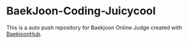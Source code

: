 # BaekJoon-Coding-Juicycool
This is a auto push repository for Baekjoon Online Judge created with [BaekjoonHub](https://github.com/BaekjoonHub/BaekjoonHub).
